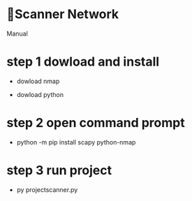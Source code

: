 # 👋Scanner Network

   Manual
# step 1 dowload and install

- dowload nmap

- dowload python

# step 2 open command prompt

- python -m pip install scapy python-nmap

 # step 3 run project
- py projectscanner.py
  

